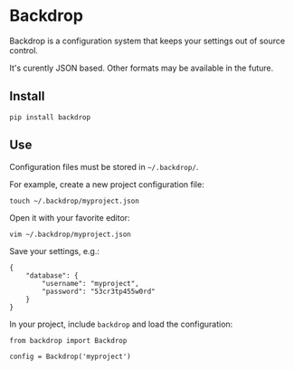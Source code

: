 Backdrop
========

Backdrop is a configuration system that keeps your settings out of source control.

It's curently JSON based. Other formats may be available in the future.

Install
-------

    pip install backdrop

Use
---
Configuration files must be stored in `~/.backdrop/`.

For example, create a new project configuration file:

    touch ~/.backdrop/myproject.json

Open it with your favorite editor:

    vim ~/.backdrop/myproject.json

Save your settings, e.g.:

    {
        "database": {
            "username": "myproject",
            "password": "53cr3tp455w0rd"
        }
    }

In your project, include `backdrop` and load the configuration:

    from backdrop import Backdrop

    config = Backdrop('myproject')
